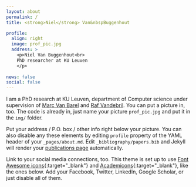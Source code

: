 ```yaml
---
layout: about
permalink: /
title: <strong>Niel</strong> Van&nbspBuggenhout

profile:
  align: right
  image: prof_pic.jpg
  address: >
    <p>Niel Van Buggenhout<br>
    PhD researcher at KU Leuven
    </p>
    
news: false
social: false
---
```

I am a PhD research at KU Leuven, department of Computer science under supervision of [Marc Van Barel](https://people.cs.kuleuven.be/~marc.vanbarel/website.html) and [Raf Vandebril](https://people.cs.kuleuven.be/~raf.vandebril/). You can put a picture in, too. The code is already in, just name your picture `prof_pic.jpg` and put it in the `img/` folder.

Put your address / P.O. box / other info right below your picture. You can also disable any these elements by editing `profile` property of the YAML header of your `_pages/about.md`. Edit `_bibliography/papers.bib` and Jekyll will render your [publications page](/al-folio/publications/) automatically.

Link to your social media connections, too. This theme is set up to use [Font Awesome icons](http://fortawesome.github.io/Font-Awesome/){:target="\_blank"} and [Academicons](https://jpswalsh.github.io/academicons/){:target="\_blank"}, like the ones below. Add your Facebook, Twitter, LinkedIn, Google Scholar, or just disable all of them.
